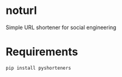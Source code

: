 # noturl
Simple URL shortener for social engineering


# Requirements
```pip install pyshorteners```
